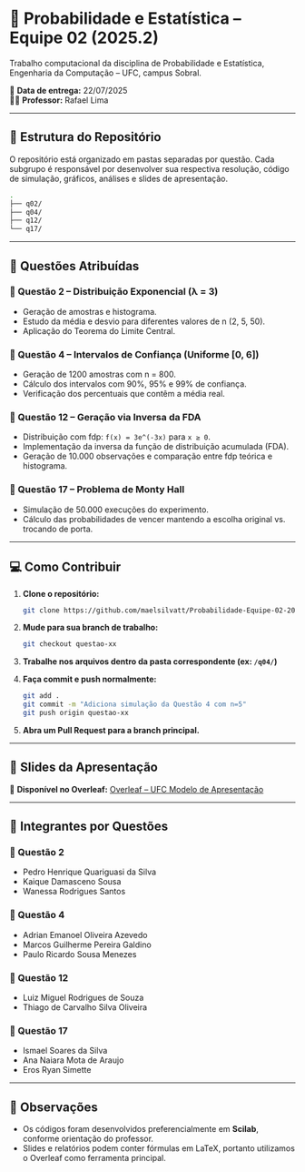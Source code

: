 # 🧮 Probabilidade e Estatística – Equipe 02 (2025.2)

Trabalho computacional da disciplina de Probabilidade e Estatística, Engenharia da Computação – UFC, campus Sobral.

📅 **Data de entrega:** 22/07/2025  
👨‍🏫 **Professor:** Rafael Lima  

---

## 📁 Estrutura do Repositório

O repositório está organizado em pastas separadas por questão. Cada subgrupo é responsável por desenvolver sua respectiva resolução, código de simulação, gráficos, análises e slides de apresentação.

```bash
.
├── q02/
├── q04/
├── q12/
└── q17/
````

---

## 🔢 Questões Atribuídas

### 📘 Questão 2 – Distribuição Exponencial (λ = 3)

* Geração de amostras e histograma.
* Estudo da média e desvio para diferentes valores de n (2, 5, 50).
* Aplicação do Teorema do Limite Central.

### 📗 Questão 4 – Intervalos de Confiança (Uniforme \[0, 6])

* Geração de 1200 amostras com n = 800.
* Cálculo dos intervalos com 90%, 95% e 99% de confiança.
* Verificação dos percentuais que contêm a média real.

### 📙 Questão 12 – Geração via Inversa da FDA

* Distribuição com fdp: `f(x) = 3e^(-3x)` para `x ≥ 0`.
* Implementação da inversa da função de distribuição acumulada (FDA).
* Geração de 10.000 observações e comparação entre fdp teórica e histograma.

### 📕 Questão 17 – Problema de Monty Hall

* Simulação de 50.000 execuções do experimento.
* Cálculo das probabilidades de vencer mantendo a escolha original vs. trocando de porta.

---

## 💻 Como Contribuir

1. **Clone o repositório:**

   ```bash
   git clone https://github.com/maelsilvatt/Probabilidade-Equipe-02-2025.2.git
   ```

2. **Mude para sua branch de trabalho:**

   ```bash
   git checkout questao-xx
   ```

3. **Trabalhe nos arquivos dentro da pasta correspondente (ex: `/q04/`)**

4. **Faça commit e push normalmente:**

   ```bash
   git add .
   git commit -m "Adiciona simulação da Questão 4 com n=5"
   git push origin questao-xx
   ```

5. **Abra um Pull Request para a branch principal.**

---

## 📝 Slides da Apresentação

📄 **Disponível no Overleaf:**
[Overleaf – UFC Modelo de Apresentação](https://www.overleaf.com/read/gxyhxtwvnrzh#d6cf27)

---

## 🧩 Integrantes por Questões

### 📘 Questão 2
- Pedro Henrique Quariguasi da Silva  
- Kaique Damasceno Sousa  
- Wanessa Rodrigues Santos  

### 📗 Questão 4
- Adrian Emanoel Oliveira Azevedo  
- Marcos Guilherme Pereira Galdino  
- Paulo Ricardo Sousa Menezes  

### 📙 Questão 12
- Luiz Miguel Rodrigues de Souza  
- Thiago de Carvalho Silva Oliveira  

### 📕 Questão 17
- Ismael Soares da Silva  
- Ana Naiara Mota de Araujo  
- Eros Ryan Simette  

---

## 📌 Observações

* Os códigos foram desenvolvidos preferencialmente em **Scilab**, conforme orientação do professor.
* Slides e relatórios podem conter fórmulas em LaTeX, portanto utilizamos o Overleaf como ferramenta principal.
